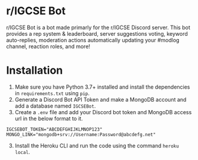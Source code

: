 # r/IGCSE Bot

r/IGCSE Bot is a bot made primarly for the r/IGCSE Discord server. This bot provides a rep system & leaderboard, server suggestions voting, keyword auto-replies, moderation actions automatically updating your #modlog channel, reaction roles, and more!

# Installation
1. Make sure you have Python 3.7+ installed and install the dependencies in `requirements.txt` using `pip`.
2. Generate a Discord Bot API Token and make a MongoDB account and add a database named `IGCSEBot`.
3. Create a `.env` file and add your Discord bot token and MongoDB access url in the below format to it. 
```
IGCSEBOT_TOKEN="ABCDEFGHIJKLMNOP123"
MONGO_LINK="mongodb+srv://Username:Password@abcdefg.net"
```
3. Install the Heroku CLI and run the code using the command `heroku local`.
